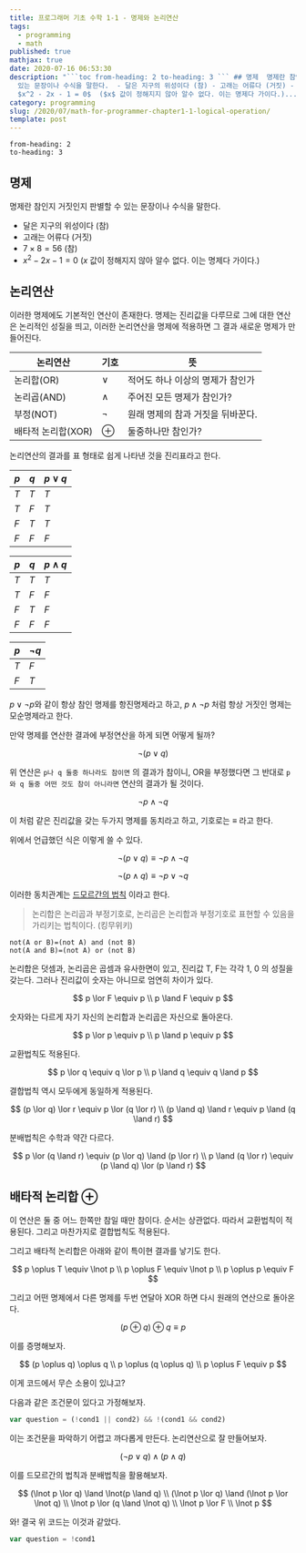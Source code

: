 ```yaml
---
title: 프로그래머 기초 수학 1-1 - 명제와 논리연산
tags:
  - programming
  - math
published: true
mathjax: true
date: 2020-07-16 06:53:30
description: "```toc from-heading: 2 to-heading: 3 ``` ## 명제  명제란 참인지 거짓인지 판별할 수
  있는 문장이나 수식을 말한다.  - 달은 지구의 위성이다 (참) - 고래는 어류다 (거짓) - $7 \\times 8 = 56$ (참) -
  $x^2 - 2x - 1 = 0$  ($x$ 값이 정해지지 않아 알수 없다. 이는 명제다 가이다.)..."
category: programming
slug: /2020/07/math-for-programmer-chapter1-1-logical-operation/
template: post
---
```

```toc
from-heading: 2
to-heading: 3
```

## 명제

명제란 참인지 거짓인지 판별할 수 있는 문장이나 수식을 말한다.

- 달은 지구의 위성이다 (참)
- 고래는 어류다 (거짓)
- $7 \times 8 = 56$ (참)
- $x^2 - 2x - 1 = 0$  ($x$ 값이 정해지지 않아 알수 없다. 이는 명제다 가이다.)

## 논리연산

이러한 명제에도 기본적인 연산이 존재한다. 명제는 진리값을 다루므로 그에 대한 연산은 논리적인 성질을 띄고, 이러한 논리연산을 명제에 적용하면 그 결과 새로운 명제가 만들어진다.

| 논리연산   | 기호  | 뜻  |
|---|---|---|
| 논리합(OR)  | ∨ | 적어도 하나 이상의 명제가 참인가  |
| 논리곱(AND)  | ∧  | 주어진 모든 명제가 참인가?  |
| 부정(NOT)  | ¬  | 원래 명제의 참과 거짓을 뒤바꾼다.  |
| 배타적 논리합(XOR) | ⊕ | 둘중하나만 참인가? |

논리연산의 결과를 표 형태로 쉽게 나타낸 것을 진리표라고 한다.

| $p$ | $q$ | $p \lor q$ |
|---|---|---|
| $T$ | $T$ | $T$ |
| $T$ | $F$ | $T$ |
| $F$ | $T$ | $T$ |
| $F$ | $F$ | $F$ |


| $p$ | $q$ | $p \land q$ |
|---|---|---|
| $T$ | $T$ | $T$ |
| $T$ | $F$ | $F$ |
| $F$ | $T$ | $F$ |
| $F$ | $F$ | $F$ |

| $p$ | $\lnot q$ |
|---|---|
| $T$ | $F$ |
| $F$ | $T$ |

$p \lor \lnot p$와 같이 항상 참인 명제를 항진명제라고 하고, $p \land \lnot p$ 처럼 항상 거짓인 명제는 모순명제라고 한다.

만약 명제를 연산한 결과에 부정연산을 하게 되면 어떻게 될까?

$$
\lnot (p \lor q)
$$

위 연산은 `p나 q 둘중 하나라도 참이면` 의 결과가 참이니, OR을 부정했다면 그 반대로 `p와 q 둘중 어떤 것도 참이 아니라면` 연산의 결과가 될 것이다.

$$
\lnot p \land \lnot q
$$

이 처럼 같은 진리값을 갖는 두가지 명제를 동치라고 하고, 기호로는 $\equiv$ 라고 한다.

위에서 언급했던 식은 이렇게 쓸 수 있다.

$$
\lnot (p \lor q) \equiv \lnot p \land \lnot q
$$

$$
\lnot (p \land q) \equiv \lnot p \lor \lnot q
$$

이러한 동치관계는 [드모르간의 법칙](https://ko.wikipedia.org/wiki/%EB%93%9C_%EB%AA%A8%EB%A5%B4%EA%B0%84%EC%9D%98_%EB%B2%95%EC%B9%99) 이라고 한다.

>  논리합은 논리곱과 부정기호로, 논리곱은 논리합과 부정기호로 표현할 수 있음을 가리키는 법칙이다. (킹무위키)

```
not(A or B)=(not A) and (not B) 
not(A and B)=(not A) or (not B)
```

논리합은 덧셈과, 논리곱은 곱셈과 유사한면이 있고, 진리값 T, F는 각각 1, 0 의 성질을 갖는다. 그러나 진리값이 숫자는 아니므로 엄연히 차이가 있다.

$$
p \lor F \equiv p
\\
p \land F \equiv p
$$

숫자와는 다르게 자기 자신의 논리합과 논리곱은 자신으로 돌아온다.

$$
p \lor p \equiv p
\\
p \land p \equiv p
$$

교환법칙도 적용된다.

$$
p \lor q \equiv q \lor p
\\
p \land q \equiv q \land p
$$

결합법칙 역시 모두에게 동일하게 적용된다.

$$
(p \lor q) \lor r \equiv p \lor (q \lor r)
\\
(p \land q) \land r \equiv p \land (q \land r)
$$

분배법칙은 수학과 약간 다르다.

$$
p \lor (q \land r) \equiv (p \lor q) \land (p \lor r)
\\
p \land (q \lor r) \equiv (p \land q) \lor (p \land r)
$$

## 배타적 논리합 $\oplus$

이 연산은 둘 중 어느 한쪽만 참일 때만 참이다. 순서는 상관없다. 따라서 교환법칙이 적용된다. 그리고 마찬가지로 결합법칙도 적용된다.

그리고 배타적 논리합은 아래와 같이 특이현 결과를 낳기도 한다.

$$
p \oplus T \equiv \lnot p
\\
p \oplus F \equiv \lnot p
\\
p \oplus p \equiv F
$$

그리고 어떤 명제에서 다른 명제를 두번 연달아 XOR 하면 다시 원래의 연산으로 돌아온다.

$$
(p \oplus q) \oplus q \equiv p
$$

이를 증명해보자.

$$
(p \oplus q) \oplus q
\\
p \oplus (q \oplus q)
\\
p \oplus F \equiv p
$$

이게 코드에서 무슨 소용이 있냐고?

다음과 같은 조건문이 있다고 가정해보자.

```javascript
var question = (!cond1 || cond2) && !(cond1 && cond2)
```

이는 조건문을 파악하기 어렵고 까다롭게 만든다. 논리연산으로 잘 만들어보자.

$$
(\lnot p \lor q) \land (p \land q)
$$

이를 드모르간의 법칙과 분배법칙을 활용해보자.

$$
(\lnot p \lor q) \land \lnot(p \land q)
\\
(\lnot p \lor q) \land (\lnot p \lor \lnot q)
\\
\lnot p \lor (q \land \lnot q)
\\
\lnot p \lor F
\\
\lnot p
$$

와! 결국 위 코드는 이것과 같았다.

```javascript
var question = !cond1
```
